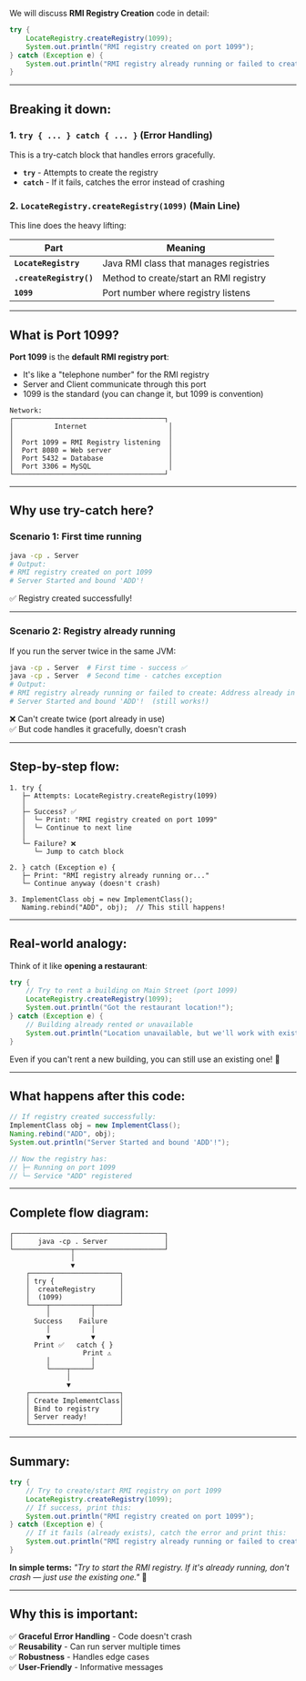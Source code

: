 We will discuss  **RMI Registry Creation** code in detail:

```java
try {
    LocateRegistry.createRegistry(1099);
    System.out.println("RMI registry created on port 1099");
} catch (Exception e) {
    System.out.println("RMI registry already running or failed to create: " + e.getMessage());
}
```

---

## Breaking it down:

### **1. `try { ... } catch { ... }`** (Error Handling)

This is a try-catch block that handles errors gracefully.

- **`try`** - Attempts to create the registry
- **`catch`** - If it fails, catches the error instead of crashing

### **2. `LocateRegistry.createRegistry(1099)`** (Main Line)

This line does the heavy lifting:

| Part                    | Meaning                                |
| ----------------------- | -------------------------------------- |
| **`LocateRegistry`**    | Java RMI class that manages registries |
| **`.createRegistry()`** | Method to create/start an RMI registry |
| **`1099`**              | Port number where registry listens     |

---

## What is Port 1099?

**Port 1099** is the **default RMI registry port**:

- It's like a "telephone number" for the RMI registry
- Server and Client communicate through this port
- 1099 is the standard (you can change it, but 1099 is convention)

```
Network:
┌─────────────────────────────────────┐
│          Internet                    │
│                                      │
│  Port 1099 = RMI Registry listening  │
│  Port 8080 = Web server              │
│  Port 5432 = Database                │
│  Port 3306 = MySQL                   │
└─────────────────────────────────────┘
```

---

## Why use try-catch here?

### **Scenario 1: First time running**

```bash
java -cp . Server
# Output:
# RMI registry created on port 1099
# Server Started and bound 'ADD'!
```

✅ Registry created successfully!

---

### **Scenario 2: Registry already running**

If you run the server twice in the same JVM:

```bash
java -cp . Server  # First time - success ✅
java -cp . Server  # Second time - catches exception
# Output:
# RMI registry already running or failed to create: Address already in use
# Server Started and bound 'ADD'!  (still works!)
```

❌ Can't create twice (port already in use)  
✅ But code handles it gracefully, doesn't crash

---

## Step-by-step flow:

```
1. try {
   ├─ Attempts: LocateRegistry.createRegistry(1099)
   │
   ├─ Success? ✅
   │  └─ Print: "RMI registry created on port 1099"
   │  └─ Continue to next line
   │
   └─ Failure? ❌
      └─ Jump to catch block

2. } catch (Exception e) {
   ├─ Print: "RMI registry already running or..."
   └─ Continue anyway (doesn't crash)

3. ImplementClass obj = new ImplementClass();
   Naming.rebind("ADD", obj);  // This still happens!
```

---

## Real-world analogy:

Think of it like **opening a restaurant**:

```java
try {
    // Try to rent a building on Main Street (port 1099)
    LocateRegistry.createRegistry(1099);
    System.out.println("Got the restaurant location!");
} catch (Exception e) {
    // Building already rented or unavailable
    System.out.println("Location unavailable, but we'll work with existing one");
}
```

Even if you can't rent a new building, you can still use an existing one! 🏪

---

## What happens after this code:

```java
// If registry created successfully:
ImplementClass obj = new ImplementClass();
Naming.rebind("ADD", obj);
System.out.println("Server Started and bound 'ADD'!");

// Now the registry has:
// ├─ Running on port 1099
// └─ Service "ADD" registered
```

---

## Complete flow diagram:

```
┌─────────────────────────────────────┐
│      java -cp . Server              │
└──────────────┬──────────────────────┘
               │
               ▼
    ┌──────────────────────┐
    │ try {                │
    │  createRegistry      │
    │  (1099)              │
    └────┬──────────┬──────┘
         │          │
      Success    Failure
         │          │
         ▼          ▼
      Print ✅   catch { }
                  Print ⚠️
         │          │
         └────┬─────┘
              │
              ▼
    ┌──────────────────────┐
    │ Create ImplementClass│
    │ Bind to registry     │
    │ Server ready!        │
    └──────────────────────┘
```

---

## Summary:

```java
try {
    // Try to create/start RMI registry on port 1099
    LocateRegistry.createRegistry(1099);
    // If success, print this:
    System.out.println("RMI registry created on port 1099");
} catch (Exception e) {
    // If it fails (already exists), catch the error and print this:
    System.out.println("RMI registry already running or failed to create: " + e.getMessage());
}
```

**In simple terms:**
_"Try to start the RMI registry. If it's already running, don't crash — just use the existing one."_ 🚀

---

## Why this is important:

✅ **Graceful Error Handling** - Code doesn't crash  
✅ **Reusability** - Can run server multiple times  
✅ **Robustness** - Handles edge cases  
✅ **User-Friendly** - Informative messages
